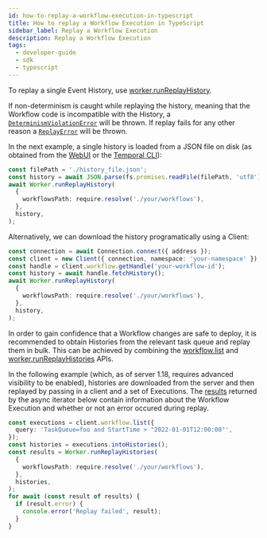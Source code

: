```yaml
---
id: how-to-replay-a-workflow-execution-in-typescript
title: How to replay a Workflow Execution in TypeScript
sidebar_label: Replay a Workflow Execution
description: Replay a Workflow Execution
tags:
  - developer-guide
  - sdk
  - typescript
---
```


To replay a single Event History, use [worker.runReplayHistory](https://typescript.temporal.io/api/classes/worker.Worker#runreplayhistory).

If non-determinism is caught while replaying the history, meaning that the Workflow code is incompatible with the
History, a [`DeterminismViolationError`](https://typescript.temporal.io/api/classes/workflow.DeterminismViolationError)
will be thrown.
If replay fails for any other reason a [`ReplayError`](https://typescript.temporal.io/api/classes/worker.ReplayError)
will be thrown.

In the next example, a single history is loaded from a JSON file on disk (as obtained from the [WebUI](https://docs.temporal.io/web-ui) or the [Temporal CLI](https://docs.temporal.io/cli/workflow#show)):

```ts
const filePath = './history_file.json';
const history = await JSON.parse(fs.promises.readFile(filePath, 'utf8'));
await Worker.runReplayHistory(
  {
    workflowsPath: require.resolve('./your/workflows'),
  },
  history,
);
```

Alternatively, we can download the history programatically using a Client:

```ts
const connection = await Connection.connect({ address });
const client = new Client({ connection, namespace: 'your-namespace' });
const handle = client.workflow.getHandle('your-workflow-id');
const history = await handle.fetchHistory();
await Worker.runReplayHistory(
  {
    workflowsPath: require.resolve('./your/workflows'),
  },
  history,
);
```

In order to gain confidence that a Workflow changes are safe to deploy, it is recommended to obtain Histories from the
relevant task queue and replay them in bulk.
This can be achieved by combining the
[workflow.list](https://typescript.temporal.io/api/classes/client.WorkflowClient#list) and
[worker.runReplayHistories](https://typescript.temporal.io/api/classes/worker.Worker#runreplayhistories) APIs.

In the following example (which, as of server 1.18, requires advanced visibility to be enabled),
histories are downloaded from the server and then replayed by passing in a client and a set of
Executions.
The [results](https://typescript.temporal.io/api/interfaces/worker.ReplayResult) returned by the async iterator below
contain information about the Workflow Execution and whether or not an error occured during replay.

```ts
const executions = client.workflow.list({
  query: 'TaskQueue=foo and StartTime > "2022-01-01T12:00:00"',
});
const histories = executions.intoHistories();
const results = Worker.runReplayHistories(
  {
    workflowsPath: require.resolve('./your/workflows'),
  },
  histories,
);
for await (const result of results) {
  if (result.error) {
    console.error('Replay failed', result);
  }
}
```
